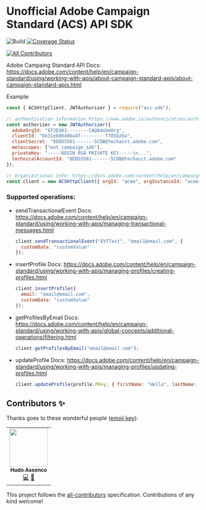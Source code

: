 # Unofficial Adobe Campaign Standard (ACS) API SDK

![Build](https://github.com/hudovisk/acs-sdk/workflows/Build/badge.svg)
[![Coverage Status](https://coveralls.io/repos/github/hudovisk/acs-sdk/badge.svg?branch=master)](https://coveralls.io/github/hudovisk/acs-sdk?branch=master)

<!-- ALL-CONTRIBUTORS-BADGE:START - Do not remove or modify this section -->

[![All Contributors](https://img.shields.io/badge/all_contributors-1-orange.svg?style=flat-square)](#contributors-)

<!-- ALL-CONTRIBUTORS-BADGE:END -->

Adobe Campaing Standard API Docs: https://docs.adobe.com/content/help/en/campaign-standard/using/working-with-apis/about-campaign-standard-apis/about-campaign-standard-apis.html

Example:

```javascript
const { ACSHttpClient, JWTAuthorizer } = require("acs-sdk");

// authentication information https://www.adobe.io/authentication/auth-methods.html#!AdobeDocs/adobeio-auth/master/AuthenticationOverview/ServiceAccountIntegration.md
const authorizer = new JWTAuthorizer({
  adobeOrgId: "EF2D363--------CA@AdobeOrg",
  clientId: "bb11ebd6406a4f---------f705b26a",
  clientSecret: "8EDD3561-------5CDB@techacct.adobe.com",
  metascopes: ["ent_campaign_sdk"],
  privateKey: "-----BEGIN RSA PRIVATE KEY-----\n...",
  technicalAccountId: "8EDD3561-------5CDB@techacct.adobe.com"
});

// Organizational info: https://docs.adobe.com/content/help/en/campaign-standard/using/working-with-apis/about-campaign-standard-apis/setting-up-api-access.html
const client = new ACSHttpClient({ orgId: "acme", orgInstanceId: "acme-mkt-stage1" }, authorizer);
```

### Supported operations:

- sendTransactionalEvent
  Docs: https://docs.adobe.com/content/help/en/campaign-standard/using/working-with-apis/managing-transactional-messages.html
  ```javascript
  client.sendTransactionalEvent("EVTTest", "email@email.com", {
    customData: "customValue"
  });
  ```

- insertProfile
  Docs: https://docs.adobe.com/content/help/en/campaign-standard/using/working-with-apis/managing-profiles/creating-profiles.html
  ```javascript
  client.insertProfile({
    email: "email@email.com",
    customData: "customValue"
  });
  ```

- getProfilesByEmail
  Docs: https://docs.adobe.com/content/help/en/campaign-standard/using/working-with-apis/global-concepts/additional-operations/filtering.html
  ```javascript
  client.getProfilesByEmail("email@email.com");
  ```

- updateProfile
  Docs: https://docs.adobe.com/content/help/en/campaign-standard/using/working-with-apis/managing-profiles/updating-profiles.html
  ```javascript
  client.updateProfile(profile.PKey, { firstName: "Hello", lastName: "World" });
  ```

## Contributors ✨

Thanks goes to these wonderful people ([emoji key](https://allcontributors.org/docs/en/emoji-key)):

<!-- ALL-CONTRIBUTORS-LIST:START - Do not remove or modify this section -->
<!-- prettier-ignore-start -->
<!-- markdownlint-disable -->
<table>
  <tr>
    <td align="center"><a href="https://github.com/hudovisk"><img src="https://avatars2.githubusercontent.com/u/5161722?v=4" width="100px;" alt=""/><br /><sub><b>Hudo Assenco</b></sub></a><br /><a href="https://github.com/hudovisk/acs-sdk/commits?author=hudovisk" title="Code">💻</a> <a href="https://github.com/hudovisk/acs-sdk/commits?author=hudovisk" title="Documentation">📖</a></td>
  </tr>
</table>

<!-- markdownlint-enable -->
<!-- prettier-ignore-end -->

<!-- ALL-CONTRIBUTORS-LIST:END -->

This project follows the [all-contributors](https://github.com/all-contributors/all-contributors) specification. Contributions of any kind welcome!
